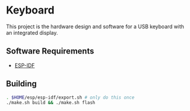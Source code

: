 # Keyboard

This project is the hardware design and software for a USB keyboard with an
integrated display.

## Software Requirements

* [ESP-IDF](https://docs.espressif.com/)
## Building

```sh
. $HOME/esp/esp-idf/export.sh # only do this once
./make.sh build && ./make.sh flash
```
